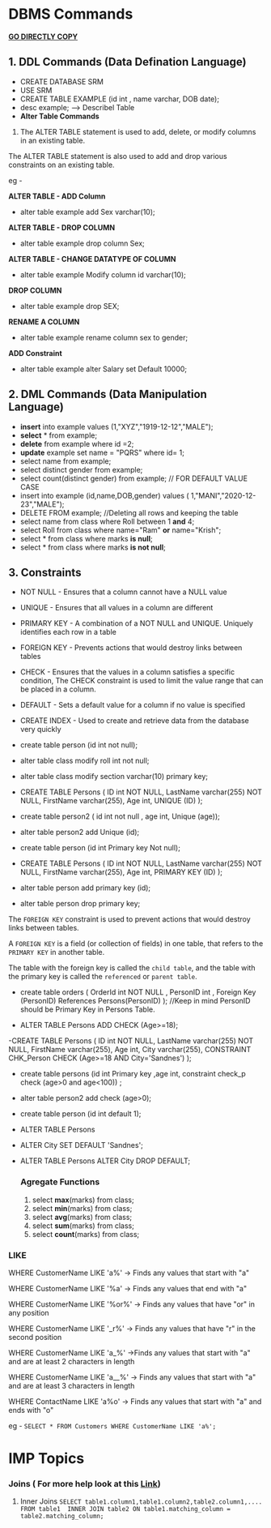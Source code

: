 # DBMS Commands

[**GO DIRECTLY COPY**](https://docs.google.com/document/d/1f4thlZTo8w-6DyQJ-KChLDnKdpVvWHFseYginBm9Af8/edit?usp=sharing)

## 1.  DDL Commands (Data Defination Language)

- CREATE DATABASE SRM
- USE SRM
- CREATE TABLE EXAMPLE (id int , name varchar, DOB date);
- desc example; --> Describel Table 
-  **Alter Table Commands**
1.  The ALTER TABLE statement is used to add, delete, or modify columns in an existing table.

The ALTER TABLE statement is also used to add and drop various constraints on an existing table.

eg - 

**ALTER TABLE - ADD Column**
- alter table example add Sex varchar(10);

**ALTER TABLE - DROP COLUMN**
-  alter table example drop column Sex;

**ALTER TABLE - CHANGE DATATYPE OF COLUMN**
- alter table example Modify column id varchar(10);

**DROP COLUMN**
- alter table example drop SEX;
  
**RENAME A COLUMN**
- alter table example rename column sex to gender;

**ADD Constraint**
- alter table example alter Salary set Default 10000;

## 2. DML Commands (Data Manipulation Language)
   
- **insert** into example values (1,"XYZ","1919-12-12","MALE");
- **select** * from example;
- **delete** from example where id =2;
- **update** example set name = "PQRS" where id= 1;
- select name from example;
- select distinct gender from example;
- select count(distinct gender) from example;
  // FOR DEFAULT VALUE CASE 
- insert into example (id,name,DOB,gender) values ( 1,"MANI","2020-12-23","MALE"); 
- DELETE FROM example; //Deleting all rows and keeping the table
- select name from class  where Roll between 1 **and** 4;
-  select Roll from class where name="Ram" **or** name="Krish";
-  select * from class where marks **is null**;
-  select * from class where marks **is not null**;


## 3. Constraints

- NOT NULL - Ensures that a column cannot have a NULL value
- UNIQUE - Ensures that all values in a column are different
- PRIMARY KEY - A combination of a NOT NULL and UNIQUE. Uniquely identifies each row in a table
  
- FOREIGN KEY - Prevents actions that would destroy links between tables
- CHECK - Ensures that the values in a column satisfies a specific condition, The CHECK constraint is used to limit the value range that can be placed in a column.
- DEFAULT - Sets a default value for a column if no value is specified
- CREATE INDEX - Used to create and retrieve data from the database very quickly
- create table person (id int not null);
-  alter table class modify roll int not null;
-   alter table class modify section varchar(10) primary key;
-   CREATE TABLE Persons (
    ID int NOT NULL,
    LastName varchar(255) NOT NULL,
    FirstName varchar(255),
    Age int,
    UNIQUE (ID)
);
- create table person2 ( id int not null , age int, Unique (age));
- alter table person2 add Unique (id);
- create table person (id int Primary key Not null);
- CREATE TABLE Persons (
    ID int NOT NULL,
    LastName varchar(255) NOT NULL,
    FirstName varchar(255),
    Age int,
    PRIMARY KEY (ID)
);
-  alter table person add primary key (id);
-  alter table person drop primary key;

The `FOREIGN KEY` constraint is used to prevent actions that would destroy links between tables.

A `FOREIGN KEY` is a field (or collection of fields) in one table, that refers to the `PRIMARY KEY` in another table.

The table with the foreign key is called the `child table`, and the table with the primary key is called the `referenced` or `parent table`.

- create table orders ( OrderId int NOT NULL , PersonID int , Foreign Key (PersonID) References Persons(PersonID) ); //Keep in mind PersonID should be Primary Key in Persons Table.

- ALTER TABLE Persons
ADD CHECK (Age>=18);

-CREATE TABLE Persons (
    ID int NOT NULL,
    LastName varchar(255) NOT NULL,
    FirstName varchar(255),
    Age int,
    City varchar(255),
    CONSTRAINT CHK_Person CHECK (Age>=18 AND City='Sandnes')
);

- create table persons (id int Primary key ,age int, constraint check_p check (age>0 and age<100)) ;
- alter table person2 add check (age>0);
-   create table person (id int default 1);
-   ALTER TABLE Persons
- ALTER City SET DEFAULT 'Sandnes';
- ALTER TABLE Persons
  ALTER City DROP DEFAULT;

  ### Agregate Functions 

  1. select **max**(marks) from class;
  2. select **min**(marks) from class;
  3. select **avg**(marks) from class;
  4. select **sum**(marks) from class;
  5. select **count**(marks) from class;

### LIKE 

WHERE CustomerName LIKE 'a%' ->	Finds any values that start with "a"

WHERE CustomerName LIKE '%a' ->	Finds any values that end with "a"

WHERE CustomerName LIKE '%or%' -> Finds any values that have "or" in any position

WHERE CustomerName LIKE '_r%' ->	Finds any values that have "r" in the second position

WHERE CustomerName LIKE 'a_%' ->Finds any values that start with "a" and are at least 2 characters in length

WHERE CustomerName LIKE 'a__%' ->	Finds any values that start with "a" and are at least 3 characters in length

WHERE ContactName LIKE 'a%o' ->	Finds any values that start with "a" and ends with "o"

eg - `SELECT * FROM Customers
WHERE CustomerName LIKE 'a%';`

# IMP Topics

### Joins ( For more help look at this [Link](https://www.w3schools.com/sql/sql_join.asp))

1. Inner Joins
   `SELECT table1.column1,table1.column2,table2.column1,....
FROM table1 
INNER JOIN table2
ON table1.matching_column = table2.matching_column;`












